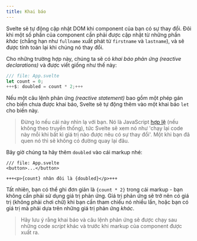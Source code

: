 ```yaml
---
title: Khai báo
---
```


Svelte sẽ tự động cập nhật DOM khi component của bạn có sự thay đổi. Đôi khi một số phần của component cần phải được cập nhật từ những phần _khác_ (chẳng hạn như `fullname` xuất phát từ `firstname` và `lastname`), và sẽ được tính toán lại khi chúng nó thay đổi.

Cho những trường hợp này, chúng ta sẽ có _khai báo phản ứng_ _(reactive declarations)_ và được viết giống như thế này:

```js
/// file: App.svelte
let count = 0;
+++$: doubled = count * 2;+++
```

Nếu một câu lệnh phản ứng _(reactive statement)_ bao gồm một phép gán cho biến chưa được khai báo, Svelte sẽ tự động thêm vào một khai báo `let` cho biến này.

> Đừng lo nếu cái này nhìn lạ với bạn. Nó là JavaScript [hợp lệ](https://developer.mozilla.org/en-US/docs/Web/JavaScript/Reference/Statements/label) (nếu không theo truyền thống), tức Svelte sẽ xem nó như 'chạy lại code này mỗi khi bất kì giá trị nào được nêu có sự thay đổi'. Một khi bạn đã quen nó thì sẽ không có đường quay lại đâu.

Bây giờ chúng ta hãy thêm `doubled` vào cái markup nhé:

```svelte
/// file: App.svelte
<button>...</button>

+++<p>{count} nhân đôi là {doubled}</p>+++
```

Tất nhiên, bạn có thể ghi đơn giản là `{count * 2}` trong cái markup - bạn không cần phải sử dụng giá trị phản ứng. Giá trị phản ứng sẽ trở nên có giá trị (không phải chơi chữ) khi bạn cần tham chiếu nó nhiều lần, hoặc bạn có giá trị mà phải dựa trên những giá trị phản ứng _khác_.

<!-- FIXME: what does this even mean -->
> Hãy lưu ý rằng khai báo và câu lệnh phản ứng sẽ được chạy sau những code _script_ khác và trước khi markup của component được xuất ra.
